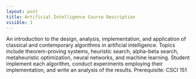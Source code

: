 ```yaml
---
layout: post
title: Artificial Intelligence Course Description
visible: 1
---
```

An introduction to the design, analysis, implementation, and application of classical and contemporary algorithms in artificial intelligence. Topics include theorem-proving systems, heuristic search, alpha-beta search, metaheuristic optimization, neural networks, and machine learning. Student implement each algorithm, conduct experiments employing their implementation, and write an analysis of the results. Prerequisite: CSCI 151
